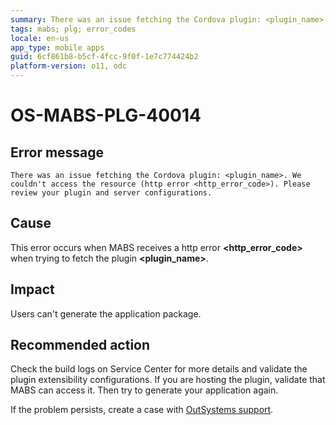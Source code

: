 ```yaml
---
summary: There was an issue fetching the Cordova plugin: <plugin_name>. We couldn't access the resource (http error <http_error_code>). Please review your plugin and server configurations.
tags: mabs; plg; error_codes
locale: en-us
app_type: mobile apps
guid: 6cf861b8-b5cf-4fcc-9f0f-1e7c774424b2
platform-version: o11, odc
---
```


# OS-MABS-PLG-40014

## Error message

`There was an issue fetching the Cordova plugin: <plugin_name>. We couldn't
access the resource (http error <http_error_code>). Please review your plugin
and server configurations.`

## Cause

This error occurs when MABS receives a http error **&lt;http_error_code&gt;** when
trying to fetch the plugin **&lt;plugin_name&gt;**.

## Impact

Users can't generate the application package.

## Recommended action

Check the build logs on Service Center for more details and validate the plugin
extensibility configurations. If you are hosting the plugin, validate that MABS
can access it. Then try to generate your application again.

If the problem persists, create a case with [OutSystems
support](https://www.outsystems.com/support/portal/open-support-case?ErrorCode=OS-MABS-PLG-40014).
